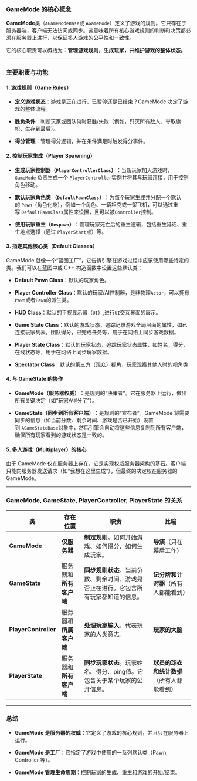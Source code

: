 ### GameMode 的核心概念

​**​GameMode​**​ 类（`AGameModeBase`或 `AGameMode`）定义了游戏的规则。它只存在于服务器端，客户端无法访问或同步。这意味着所有核心游戏规则的判断和决策都必须在服务器上进行，以保证多人游戏的公平性和一致性。

它的核心职责可以概括为：​**​管理游戏规则，生成玩家，并维护游戏的整体状态。​**​

---

### 主要职责与功能

#### 1. 游戏规则（Game Rules）

- ​**​定义游戏状态​**​：游戏是正在进行、已暂停还是已结束？GameMode 决定了游戏的整体流程。
    
- ​**​胜负条件​**​：判断玩家或团队何时获胜/失败（例如，歼灭所有敌人、夺取旗帜、生存到最后）。
    
- ​**​得分管理​**​：管理得分逻辑，并在条件满足时触发得分事件。
    

#### 2. 控制玩家生成（Player Spawning）

- ​**​生成玩家控制器（`PlayerControllerClass`）​**​：当新玩家加入游戏时，`GameMode` 负责生成一个 `PlayerController`实例并将其与玩家连接，用于控制角色移动。
    
- ​**​默认玩家角色类 （`DefaultPawnClass`）​**​：为每个玩家生成并分配一个默认的 `Pawn`（角色化身），例如一个角色、一辆坦克或一架飞机，可以通过重写 `DefaultPawnClass`属性来设置，且可以被`Controller`控制。
    
- ​**​使用玩家重生（`Respawn`）​**​：管理玩家死亡后的重生逻辑，包括重生延迟、重生地点选择（通过 `PlayerStart`点）等。
    

#### 3. 指定其他核心类（Default Classes）

GameMode 就像一个“蓝图工厂”，它告诉引擎在游戏过程中应该使用哪些特定的类。我们可以在蓝图中或 C++ 构造函数中设置这些默认类：

- ​**​Default Pawn Class​**​：默认的玩家角色。
    
- ​**​Player Controller Class​**​：默认的玩家/AI控制器，是非物理`Actor`，可以拥有`Pawn`或者`Pawn`的派生类。
    
- ​**​HUD Class​**​：默认的平视显示器（`UI`）,进行`UI`交互界面的展示。
    
- ​**​Game State Class​**​：默认的游戏状态，追踪记录游戏全局层面的属性，如已连接玩家列表，团队得分，已完成任务等，用于在网络上同步游戏数据。
    
- ​**​Player State Class​**​：默认的玩家状态，追踪玩家状态属性，如姓名，得分，在线状态等，用于在网络上同步玩家数据。

-  ​**​Spectator Class​**​：默认的第三方（观众）视角，玩家观察其他人时的视角类


#### 4. 与 GameState 的协作

- ​**​GameMode（服务器权威）​**​：是规则的“决策者”。它在服务器上运行，做出所有关键决定（如“玩家A得分了”）。
    
- ​**​GameState（同步到所有客户端）​**​：是规则的“宣布者”。GameMode 将需要同步的信息（如当前分数、剩余时间、游戏是否已开始）设置到 `AGameStateBase`对象中，然后引擎会自动将这些信息复制到所有客户端，确保所有玩家看到的游戏状态是一致的。
    

#### 5. 多人游戏（Multiplayer）的核心

由于 GameMode 仅在服务器上存在，它是实现权威服务器架构的基石。客户端只能向服务器发送请求（如“我想在这里生成”），但最终的决定权在服务器的 GameMode。

---


### GameMode, GameState, PlayerController, PlayerState 的关系

| 类                        | 存在位置              | 职责                                               | 比喻                          |
| ------------------------ | ----------------- | ------------------------------------------------ | --------------------------- |
| ​**​GameMode​**​         | ​**​仅服务器​**​      | ​**​制定规则​**​。如何开始游戏、如何得分、如何生成玩家。                 | ​**​导演​**​（只在幕后工作）          |
| ​**​GameState​**​        | 服务器和​**​所有客户端​**​ | ​**​同步规则状态​**​。当前分数、剩余时间、游戏是否正在进行。它包含所有玩家都知道的信息。 | ​**​记分牌和计时器​**​（所有人都能看到）    |
| ​**​PlayerController​**​ | 服务器和​**​所属客户端​**​ | ​**​处理玩家输入​**​，代表玩家的人类意志。                        | ​**​玩家的大脑​**​               |
| ​**​PlayerState​**​      | 服务器和​**​所有客户端​**​ | ​**​同步玩家状态​**​。玩家姓名、得分、ping值。它包含关于某个玩家的公开信息。     | ​**​球员的球衣和统计数据​**​（所有人都能看到） |

---

### 总结

- ​**​GameMode 是服务器的权威​**​：它定义了游戏的核心规则，并且只在服务器上运行。
    
- ​**​GameMode 是工厂​**​：它指定了游戏中使用的一系列默认类（Pawn, Controller 等）。
    
- ​**​GameMode 管理生命周期​**​：控制玩家的生成、重生和游戏的开始/结束。